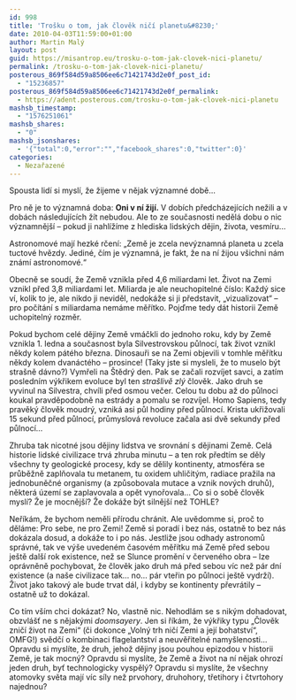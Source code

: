 ```yaml
---
id: 998
title: 'Trošku o tom, jak člověk ničí planetu&#8230;'
date: 2010-04-03T11:59:00+01:00
author: Martin Malý
layout: post
guid: https://misantrop.eu/trosku-o-tom-jak-clovek-nici-planetu/
permalink: /trosku-o-tom-jak-clovek-nici-planetu/
posterous_869f584d59a8506ee6c71421743d2e0f_post_id:
  - "15236857"
posterous_869f584d59a8506ee6c71421743d2e0f_permalink:
  - https://adent.posterous.com/trosku-o-tom-jak-clovek-nici-planetu
mashsb_timestamp:
  - "1576251061"
mashsb_shares:
  - "0"
mashsb_jsonshares:
  - '{"total":0,"error":"","facebook_shares":0,"twitter":0}'
categories:
  - Nezařazené
---
```

Spousta lid&iacute; si mysl&iacute;, že žijeme v nějak v&yacute;znamn&eacute; době&#8230;

Pro ně je to v&yacute;znamn&aacute; doba: **Oni v n&iacute; žij&iacute;.** V dob&iacute;ch předch&aacute;zej&iacute;c&iacute;ch nežili a v dob&aacute;ch n&aacute;sleduj&iacute;c&iacute;ch ž&iacute;t nebudou. Ale to ze současnosti neděl&aacute; dobu o nic v&yacute;znamněj&scaron;&iacute; &#8211; pokud ji nahl&iacute;ž&iacute;me z hlediska lidsk&yacute;ch dějin, života, vesm&iacute;ru&#8230;

Astronomov&eacute; maj&iacute; hezk&eacute; rčen&iacute;: &#8222;Země je zcela nev&yacute;znamn&aacute; planeta u zcela tuctov&eacute; hvězdy. Jedin&eacute;, č&iacute;m je v&yacute;znamn&aacute;, je fakt, že na n&iacute; žijou v&scaron;ichni n&aacute;m zn&aacute;m&iacute; astronomov&eacute;.&#8220;

Obecně se soud&iacute;, že Země vznikla před 4,6 miliardami let. Život na Zemi vznikl před 3,8 miliardami let. Miliarda je ale neuchopiteln&eacute; č&iacute;slo: Každ&yacute; sice v&iacute;, kolik to je, ale nikdo ji neviděl, nedok&aacute;že si ji představit, &#8222;vizualizovat&#8220; &#8211; pro poč&iacute;t&aacute;n&iacute; s miliardama nem&aacute;me měř&iacute;tko. Pojďme tedy d&aacute;t historii Země uchopiteln&yacute; rozměr.

Pokud bychom cel&eacute; dějiny Země vm&aacute;čkli do jednoho roku, kdy by Země vznikla 1. ledna a současnost byla Silvestrovskou půlnoc&iacute;, tak život vznikl někdy kolem p&aacute;t&eacute;ho března. Dinosauři se na Zemi objevili v tomhle měř&iacute;tku někdy kolem dvan&aacute;ct&eacute;ho &#8211; prosince! (Taky jste si mysleli, že to muselo b&yacute;t stra&scaron;ně d&aacute;vno?) Vymřeli na &Scaron;tědr&yacute; den. Pak se začali rozv&iacute;jet savci, a zat&iacute;m posledn&iacute;m v&yacute;křikem evoluce byl ten _stra&scaron;livě zl&yacute;_ člověk. Jako druh se vyvinul na Silvestra, chv&iacute;li před osmou večer. Celou tu dobu až do půlnoci koukal pravděpodobně na estr&aacute;dy a pomalu se rozv&iacute;jel. Homo Sapiens, tedy pravěk&yacute; člověk moudr&yacute;, vznik&aacute; asi půl hodiny před půlnoc&iacute;. Krista ukřižovali 15 sekund před půlnoc&iacute;, průmyslov&aacute; revoluce začala asi dvě sekundy před půlnoc&iacute;&#8230;

Zhruba tak nicotn&eacute; jsou dějiny lidstva ve srovn&aacute;n&iacute; s dějinami Země. Cel&aacute; historie lidsk&eacute; civilizace trv&aacute; zhruba minutu &#8211; a ten rok předt&iacute;m se děly v&scaron;echny ty geologick&eacute; procesy, kdy se dělily kontinenty, atmosf&eacute;ra se průběžně zaplňovala tu metanem, tu oxidem uhličit&yacute;m, radiace pražila na jednobuněčn&eacute; organismy (a způsobovala mutace a vznik nov&yacute;ch druhů), někter&aacute; &uacute;zem&iacute; se zaplavovala a opět vynořovala&#8230; Co si o sobě člověk mysl&iacute;? Že je mocněj&scaron;&iacute;? Že dok&aacute;že b&yacute;t silněj&scaron;&iacute; než TOHLE?

Neř&iacute;k&aacute;m, že bychom neměli př&iacute;rodu chr&aacute;nit. Ale uvědomme si, proč to děl&aacute;me: Pro sebe, ne pro Zemi! Země si porad&iacute; i bez n&aacute;s, ostatně to bez n&aacute;s dok&aacute;zala dosud, a dok&aacute;že to i po n&aacute;s. Jestliže jsou odhady astronomů spr&aacute;vn&eacute;, tak ve v&yacute;&scaron;e uveden&eacute;m časov&eacute;m měř&iacute;tku m&aacute; Země před sebou je&scaron;tě dal&scaron;&iacute; rok existence, než se Slunce proměn&iacute; v červen&eacute;ho obra &#8211; lze opr&aacute;vněně pochybovat, že člověk jako druh m&aacute; před sebou v&iacute;c než p&aacute;r dn&iacute; existence (a na&scaron;e civilizace tak&#8230; no&#8230; p&aacute;r vteřin po půlnoci je&scaron;tě vydrž&iacute;). Život jako takov&yacute; ale bude trvat d&aacute;l, i kdyby se kontinenty převr&aacute;tily &#8211; ostatně už to dok&aacute;zal.

Co t&iacute;m v&scaron;&iacute;m chci dok&aacute;zat? No, vlastně nic. Nehodl&aacute;m se s nik&yacute;m dohadovat, obzvl&aacute;&scaron;ť ne s nějak&yacute;mi _doomsayery_. Jen si ř&iacute;k&aacute;m, že v&yacute;křiky typu &#8222;Člověk znič&iacute; život na Zemi&#8220; (či dokonce &#8222;Voln&yacute; trh nič&iacute; Zemi a jej&iacute; bohatstv&iacute;&#8220;, OMFG!) svědč&iacute; o kombinaci flagelantstv&iacute; a neuvěřiteln&eacute; namy&scaron;lenosti&#8230; Opravdu si mysl&iacute;te, že druh, jehož dějiny jsou pouhou epizodou v historii Země, je tak mocn&yacute;? Opravdu si mysl&iacute;te, že Země a život na n&iacute; nějak ohroz&iacute; jeden druh, byť technologicky vyspěl&yacute;? Opravdu si mysl&iacute;te, že v&scaron;echny atomovky světa maj&iacute; v&iacute;c s&iacute;ly než prvohory, druhohory, třetihory i čtvrtohory najednou?